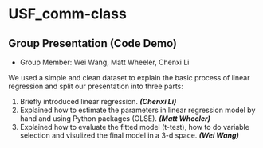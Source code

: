# USF_comm-class
## Group Presentation (Code Demo)
- Group Member: Wei Wang, Matt Wheeler, Chenxi Li

We used a simple and clean dataset to explain the basic process of linear regression and split our presentation into three parts:

1. Briefly introduced linear regression. ***(Chenxi Li)***
2. Explained how to estimate the parameters in linear regression model by hand and using Python packages (OLSE). ***(Matt Wheeler)***
3. Explained how to evaluate the fitted model (t-test), how to do variable selection and visulized the final model in a 3-d space. ***(Wei Wang)***

